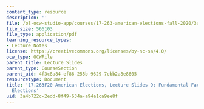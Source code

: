 ```yaml
---
content_type: resource
description: ''
file: /ol-ocw-studio-app/courses/17-263-american-elections-fall-2020/3a4b722c2edd8f49634aa94a1ca9ee8f_MIT17_263F20_Lec9.pdf
file_size: 566103
file_type: application/pdf
learning_resource_types:
- Lecture Notes
license: https://creativecommons.org/licenses/by-nc-sa/4.0/
ocw_type: OCWFile
parent_title: Lecture Slides
parent_type: CourseSection
parent_uid: 4f3c8a84-ef86-255b-9329-7ebb2a8e8605
resourcetype: Document
title: '17.263F20 American Elections, Lecture Slides 9: Fundamental Factors in General
  Elections'
uid: 3a4b722c-2edd-8f49-634a-a94a1ca9ee8f
---
```

